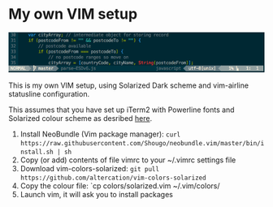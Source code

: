 # My own VIM setup

![Screenshot](https://github.com/leeprovoost/my-vim-setup/raw/master/screenshot.png)

This is my own VIM setup, using Solarized Dark scheme and vim-airline statusline configuration.

This assumes that you have set up iTerm2 with Powerline fonts and Solarized colour scheme as desribed [here](https://github.com/leeprovoost/my-oh-my-zsh).

1. Install NeoBundle (Vim package manager): `curl https://raw.githubusercontent.com/Shougo/neobundle.vim/master/bin/install.sh | sh`
2. Copy (or add) contents of file vimrc to your ~/.vimrc settings file
3. Download vim-colors-solarized: `git pull https://github.com/altercation/vim-colors-solarized`
4. Copy the colour file: `cp colors/solarized.vim ~/.vim/colors/
5. Launch vim, it will ask you to install packages
